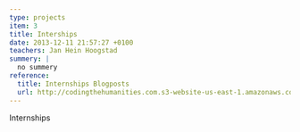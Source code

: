 ```yaml
---
type: projects
item: 3
title: Interships
date: 2013-12-11 21:57:27 +0100
teachers: Jan Hein Hoogstad
summery: |
  no summery
reference:
  title: Internships Blogposts
  url: http://codingthehumanities.com.s3-website-us-east-1.amazonaws.com/posts
---
```

Internships
